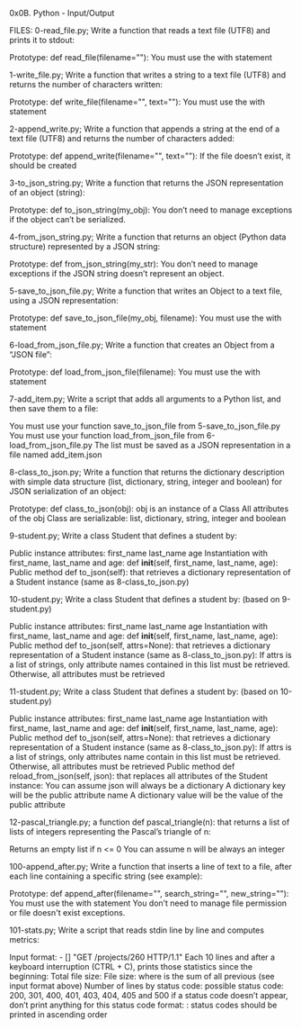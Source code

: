 0x0B. Python - Input/Output


FILES:
0-read_file.py; Write a function that reads a text file (UTF8) and prints it to stdout:

Prototype: def read_file(filename=""):
You must use the with statement



1-write_file.py; Write a function that writes a string to a text file (UTF8) and returns the number of characters written:

Prototype: def write_file(filename="", text=""):
You must use the with statement



2-append_write.py; Write a function that appends a string at the end of a text file (UTF8) and returns the number of characters added:

Prototype: def append_write(filename="", text=""):
If the file doesn’t exist, it should be created


3-to_json_string.py; Write a function that returns the JSON representation of an object (string):

Prototype: def to_json_string(my_obj):
You don’t need to manage exceptions if the object can’t be serialized.


4-from_json_string.py; Write a function that returns an object (Python data structure) represented by a JSON string:

Prototype: def from_json_string(my_str):
You don’t need to manage exceptions if the JSON string doesn’t represent an object.


5-save_to_json_file.py; Write a function that writes an Object to a text file, using a JSON representation:

Prototype: def save_to_json_file(my_obj, filename):
You must use the with statement


6-load_from_json_file.py; Write a function that creates an Object from a “JSON file”:

Prototype: def load_from_json_file(filename):
You must use the with statement



7-add_item.py; Write a script that adds all arguments to a Python list, and then save them to a file:

You must use your function save_to_json_file from 5-save_to_json_file.py
You must use your function load_from_json_file from 6-load_from_json_file.py
The list must be saved as a JSON representation in a file named add_item.json



8-class_to_json.py; Write a function that returns the dictionary description with simple data structure (list, dictionary, string, integer and boolean) for JSON serialization of an object:

Prototype: def class_to_json(obj):
obj is an instance of a Class
All attributes of the obj Class are serializable: list, dictionary, string, integer and boolean



9-student.py; Write a class Student that defines a student by:

Public instance attributes:
first_name
last_name
age
Instantiation with first_name, last_name and age: def __init__(self, first_name, last_name, age):
Public method def to_json(self): that retrieves a dictionary representation of a Student instance (same as 8-class_to_json.py)



10-student.py; Write a class Student that defines a student by: (based on 9-student.py)

Public instance attributes:
first_name
last_name
age
Instantiation with first_name, last_name and age: def __init__(self, first_name, last_name, age):
Public method def to_json(self, attrs=None): that retrieves a dictionary representation of a Student instance (same as 8-class_to_json.py):
If attrs is a list of strings, only attribute names contained in this list must be retrieved.
Otherwise, all attributes must be retrieved


11-student.py; Write a class Student that defines a student by: (based on 10-student.py)

Public instance attributes:
first_name
last_name
age
Instantiation with first_name, last_name and age: def __init__(self, first_name, last_name, age):
Public method def to_json(self, attrs=None): that retrieves a dictionary representation of a Student instance (same as 8-class_to_json.py):
If attrs is a list of strings, only attributes name contain in this list must be retrieved.
Otherwise, all attributes must be retrieved
Public method def reload_from_json(self, json): that replaces all attributes of the Student instance:
You can assume json will always be a dictionary
A dictionary key will be the public attribute name
A dictionary value will be the value of the public attribute



12-pascal_triangle.py;  a function def pascal_triangle(n): that returns a list of lists of integers representing the Pascal’s triangle of n:

Returns an empty list if n <= 0
You can assume n will be always an integer


100-append_after.py; Write a function that inserts a line of text to a file, after each line containing a specific string (see example):

Prototype: def append_after(filename="", search_string="", new_string=""):
You must use the with statement
You don’t need to manage file permission or file doesn't exist exceptions.



101-stats.py;
Write a script that reads stdin line by line and computes metrics:

Input format: <IP Address> - [<date>] "GET /projects/260 HTTP/1.1" <status code> <file size>
Each 10 lines and after a keyboard interruption (CTRL + C), prints those statistics since the beginning:
Total file size: File size: <total size>
where is the sum of all previous (see input format above)
Number of lines by status code:
possible status code: 200, 301, 400, 401, 403, 404, 405 and 500
if a status code doesn’t appear, don’t print anything for this status code
format: <status code>: <number>
status codes should be printed in ascending order
